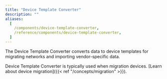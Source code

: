 ```yaml
---
title: "Device Template Converter"
description: ""
aliases:
  [
    /components/device-template-converter,
    /reference/components/device-template-converter,
  ]
---
```


The Device Template Converter converts data to device templates for migrating networks and importing vendor-specific data.

<!--more-->

Device Template Converter is typically used when migration devices. [Learn about device migration]({{< ref "/concepts/migration" >}}).
